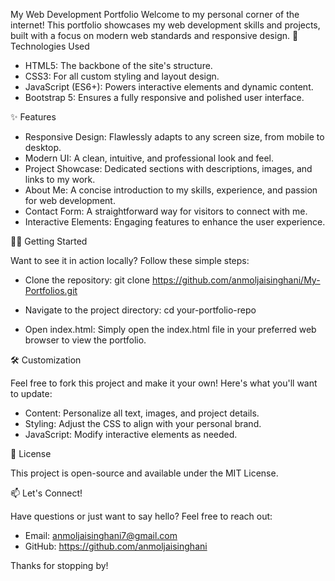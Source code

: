 My Web Development Portfolio
Welcome to my personal corner of the internet! This portfolio showcases my web development skills and projects, built with a focus on modern web standards and responsive design.
🚀 Technologies Used
 * HTML5: The backbone of the site's structure.
 * CSS3: For all custom styling and layout design.
 * JavaScript (ES6+): Powers interactive elements and dynamic content.
 * Bootstrap 5: Ensures a fully responsive and polished user interface.

✨ Features

 * Responsive Design: Flawlessly adapts to any screen size, from mobile to desktop.
 * Modern UI: A clean, intuitive, and professional look and feel.
 * Project Showcase: Dedicated sections with descriptions, images, and links to my work.
 * About Me: A concise introduction to my skills, experience, and passion for web development.
 * Contact Form: A straightforward way for visitors to connect with me.
 * Interactive Elements: Engaging features to enhance the user experience.

   
👨‍💻 Getting Started

Want to see it in action locally? Follow these simple steps:
 * Clone the repository:
   git clone https://github.com/anmoljaisinghani/My-Portfolios.git
 * Navigate to the project directory:
   cd your-portfolio-repo

 * Open index.html:
   Simply open the index.html file in your preferred web browser to view the portfolio.

   
🛠️ Customization

Feel free to fork this project and make it your own! Here's what you'll want to update:
 * Content: Personalize all text, images, and project details.
 * Styling: Adjust the CSS to align with your personal brand.
 * JavaScript: Modify interactive elements as needed.

📄 License

This project is open-source and available under the MIT License.

📫 Let's Connect!

Have questions or just want to say hello? Feel free to reach out:
 * Email: anmoljaisinghani7@gmail.com
 * GitHub: https://github.com/anmoljaisinghani

Thanks for stopping by!
